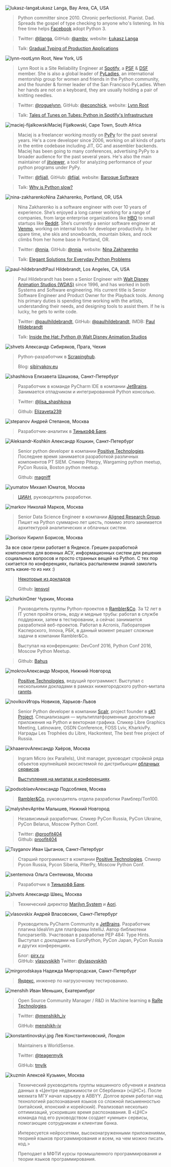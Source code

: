 <a name="Lukasz-Langa"></a>![lukasz-langa](/2017/img/speakers/2017/lukasz-langa.jpg)Łukasz Langa, Bay Area, CA, USA

> Python committer since 2010. Chronic perfectionist. Pianist. Dad. Spreads the gospel of type checking to anyone who's listening. In his free time helps [Facebook](https://www.facebook.com) adopt Python 3.

> Twitter: [@llanga](https://tgitwitter.com/llanga), GitHub: [@ambv](https://github.com/ambv), website: [Łukasz Langa](http://lukasz.langa.pl/)

> Talk: [Gradual Typing of Production Applications](/2017/program/content/Langa/)

<a name="Lynn-Root"></a>![lynn-root](/2017/img/speakers/2017/lynn-root.jpg)Lynn Root, New York, US

> Lynn Root is a Site Reliability Engineer at [Spotify](https://www.spotify.com), a [PSF](https://www.python.org/psf/) & [DSF](https://www.djangoproject.com/foundation/) member. She is also a global leader of [PyLadies](http://www.pyladies.com/), an international mentorship group for women and friends in the Python community, and the founder & former leader of the San Francisco PyLadies. When her hands are not on a keyboard, they are usually holding a pair of knitting needles.

> Twitter: [@roguelynn](https://twitter.com/roguelynn), GitHub: [@econchick](https://github.com/econchick), website: [Lynn Root](http://www.roguelynn.com/)

> Talk: [Tales of Tunes on Tubes: Python in Spotify's Infrastructure](/2017/program/content/root/)

<a name="Maciej-Fijalkowski"></a>![maciej-fijalkowski](/2017/img/speakers/2017/maciej-fijalkowski.jpg)Maciej Fijałkowski, Cape Town,  South Africa

> Maciej is a freelancer working mostly on [PyPy](http://pypy.org/) for the past several years. He's a core developer since 2006, working on all kinds of parts in the entire codebase including JIT, GC and assembler backends. Maciej has been going to many conferences, advertising PyPy to a broader audience for the past several years. He's also the main maintainer of [jitviewer](https://pypi.python.org/pypi/JitViewer), a tool for analyzing performance of your python programs under PyPy.

> Twitter: [@fijall](https://twitter.com/fijall), GitHub: [@fijal](https://github.com/fijal), website: [Baroque Software](http://baroquesoftware.com/)

> Talk: [Why is Python slow?](/2017/program/content/fijal/)

<a name="Nina-Zakharenko"></a>![nina-zakharenko](/2017/img/speakers/2017/nina-zakharenko.jpg)Nina Zakharenko, Portland, OR, USA

> Nina Zakharenko is a software engineer with over 10 years of experience. She’s enjoyed a long career working for a range of companies, from large enterprise organizations like [HBO](http://www.hbo.com/) to small startups like [Reddit](https://www.reddit.com/). She’s currently a senior software engineer at [Venmo](https://venmo.com/), working on internal tools for developer productivity. In her spare time, she skis and snowboards, mountain bikes, and rock climbs from her home base in Portland, OR.

> Twitter: [@nnja](https://twitter.com/nnja), GitHub: [@nnja](https://github.com/nnja), website: [Nina Zakharenko](http://nnja.io/)

> Talk: [Elegant Solutions for Everyday Python Problems](/2017/program/content/zakharenko/)

<a name="Paul-Hildebrandt"></a>![paul-hildebrandt](/2017/img/speakers/2017/paul-hildebrandt.jpg)Paul Hildebrandt, Los Angeles, CA, USA

> Paul Hildebrandt has been a Senior Engineer with [Walt Disney Animation Studios (WDAS)](https://www.disneyanimation.com/) since 1996, and has worked in both Systems and Software engineering. His current title is Senior Software Engineer and Product Owner for the Playback tools. Among his primary duties is spending time working with the artists, understanding their needs, and designing tools to assist them. If he is lucky, he gets to write code.

> Twitter: [@paulhildebrandt](https://twitter.com/paulhildebrandt), GitHub: [@paulhildebrandt](https://github.com/paulhildebrandt), IMDB: [Paul Hildebrandt](http://www.imdb.com/name/nm0383880/)

> Talk: [Inside the Hat: Python @ Walt Disney Animation Studios](/2017/program/content/Hildebrandt/)

<a name="shvets"></a>![shvets](/2017/img/speakers/2017/sibiryakov.jpg) Александр Сибиряков, Прага, Чехия

> Python-разработчик в [Scrapinghub](http://scrapinghub.com).
>
> Blog: [sibiryakov.eu](http://sibiryakov.eu)

<a name="shashkova"></a>![shashkova](https://img-fotki.yandex.ru/get/195637/121639917.113/0_193f84_31ec8a92_orig) Елизавета Шашкова, Санкт-Петербург

> Разработчик в команде PyCharm IDE в компании [JetBrains](https://www.jetbrains.com). Занимается отладчиком и интегрированной Python консолью.

> Twitter: [@lisa_shashkova](https://twitter.com/lisa_shashkova)

> Github: [Elizaveta239](https://github.com/Elizaveta239)

<a name="stepanov"></a>![stepanov](/2017/img/speakers/2017/a.stepanov12.jpg) Андрей Степанов, Москва

> Разработчик-аналитик в [Тинькофф Банк](https://www.tinkoff.ru).

<a name="Koshkin"></a>![Aleksandr-Koshkin](https://img-fotki.yandex.ru/get/26468/121639917.dc/0_14fa8c_a5babe04_orig) Александр Кошкин, Санкт-Петербург

> Senior python developer в компании [Positive Technologies](http://www.ptsecurity.com). Последнее время занимается разработкой различных компонентов PT SIEM. Спикер Piterpy, Wargaming python meetup, PyCon Russia, Boston python meetup.
>
> Github: [magniff](https://github.com/magniff)

<a name="yumatov"></a>![yumatov](https://img-fotki.yandex.ru/get/169995/121639917.113/0_1949e1_e652d2a1_orig) Михаил Юматов, Москва

> [ЦИАН](https://www.cian.ru), руководитель разработки.

<a name="markov"></a>![markov](/2017/img/speakers/2017/markov.jpg) Николай Марков, Москва

> Senior Data Science Engineer в компании [Aligned Research Group](http://alignedresearch.com). Пишет на Python суммарно лет шесть, помимо этого занимается архитектурой аналитических и облачных систем.

<a name="borisov"></a>![borisov](https://img-fotki.yandex.ru/get/112678/121639917.dc/0_14bbb5_71322ebf_orig) Кирилл Борисов, Москва
>
За все свои грехи работает в Яндексе. Грешен разработкой компонентов для военных АСУ, информационных систем для решения социальных вопросов и просто странных вещей на Python. С тех пор скитается по конференциях, пытаясь распылением знаний замолить хоть какие-то из них :)

>[Некоторые из докладов](http://lensvol.me/pages/talks.html)
>
> Github: [lensvol](https://github.com/lensvol/)

<a name="churkin"></a>![churkin](https://img-fotki.yandex.ru/get/58784/121639917.113/0_197b1d_4c537567_orig)Олег Чуркин, Москва

> Руководитель группы Python-проектов в [Rambler&Co](https://rambler-co.ru). За 12 лет в IT успел пройти огонь, воду и медные трубы: работал в службе поддержки, затем в тестировании, a сейчас занимается разработкой веб-проектов. Работал в Acronis, Лаборатория Касперского, Innova, РБК, в данный момент решает сложные задачи в компании Rambler&Co.

> Выступал на конференциях: DevConf 2016, Python Conf 2016, Moscow Python Meetup.

> Github: [Bahus](https://github.com/Bahus)


<a name="mokrov"></a>![mokrov](https://img-fotki.yandex.ru/get/98813/121639917.113/0_19742b_9d919691_orig)Александр Мокров, Нижний Новгород

> [Positive Technologies](http://www.ptsecurity.com), ведущий программист. Выступал с несколькими докладами в рамках нижегородского python-митапа [rannts](https://rannts.ru/speakers/).

<a name="novikov"></a>![novikov](https://img-fotki.yandex.ru/get/60881/121639917.113/0_1976de_3d45611_orig)Игорь Новиков, Харьков-Львов

> Senior Python developer в компании [Scalr](https://www.scalr.com/), project founder в [sK1 Project](https://sk1project.net/). Специализация — мультиплатформенные десктопные приложения на Python и векторная графика. Спикер Libre Graphics Meeting, Latinoware, OSDN Conference, FOSS Lviv, KharkivPy. Награды Les Trophées du Libre, Hackontest, The best free project of Russia.

<a name="khaaerov"></a>![khaaerov](/2017/img/speakers/2017/khaaerov.png)Александр Хаёров, Москва

> Ingram Micro (ex Parallels), Unit manager, руководит стройкой ряда объектов крупнейшей экосистемой по дистрибьюции [облачных сервисов](http://bit.ly/2qv9QA9).

> [Выступления на митапах и конференциях](http://bit.ly/2qvrIux).  

<a name="podsoblaev"></a>![podsoblaev](https://img-fotki.yandex.ru/get/104403/121639917.113/0_19879e_18a9864d_orig)Александр Подсобляев, Москва

> [Rambler&Co](https://rambler-co.ru), руководитель отдела разработки Рамблер/Топ100.

<a name="malyshev"></a>![malyshev](https://img-fotki.yandex.ru/get/233354/121639917.112/0_193e63_e5135d1a_orig)Артём Малышев, Нижний Новгород

> Независимый разработчик. Спикер PyCon Russia, PyCon Ukraine, PyCon Belarus, Moscow Python Conf.

> Twitter: [@proofit404]( https://twitter.com/proofit404)  
> Github: [proofit404](https://github.com/proofit404/)

<a name="Tsyganov"></a>![Tsyganov](https://img-fotki.yandex.ru/get/52127/121639917.dc/0_14ff24_5646b492_orig) Иван Цыганов, Санкт-Петербург

> Старший программист в компании [Positive Technologies](http://www.ptsecurity.ru). Спикер Pycon Russia, Pycon Siberia, PiterPy, Moscow Python Conf.

<a name="sentemova"></a>![sentemova](https://img-fotki.yandex.ru/get/3210/121639917.113/0_197457_1b6640cc_orig) Ольга Сентемова, Москва
>
> Разработчик в [Тинькофф Банк](https://www.tinkoff.ru).

<a name="shvets"></a>![shvets](/2017/img/speakers/2017/shvets.jpg) Александр Швец, Москва
>
> Технический директор [Marilyn System](https://mymarilyn.ru) и [Aori](https://aori.ru).

<a name="vlasovskix"></a>![vlasovskix](/2017/img/speakers/2017/vlasovskih.JPG) Андрей Власовских, Санкт-Петербург
>
> Руководитель PyCharm Community в [JetBrains](https://www.jetbrains.com). Разработчик плагина IdeaVim для платформы IntelliJ. Автор библиотеки funcparserlib. Участвовал в разработке PEP 484: Type Hints. Выступал с докладами на EuroPython, PyCon Japan, PyCon Russia и других конференциях.
>
> Блог: [pirx.ru](http://pirx.ru/)  
> GitHub: [vlasovskikh](https://github.com/vlasovskikh)
> Twitter: [@vlasovskikh](https://twitter.com/vlasovskikh)  

<a name="mirgorodskaya"></a>![mirgorodskaya](/2017/img/speakers/2017/mirgorodskaya.jpg) Надежда Миргородская, Санкт-Петербург
>
> [Яндекс](https://www.yandex.ru), инженер по нагрузочному тестированию.

<a name="menshih"></a>![menshih](/2017/img/speakers/2017/menshih.jpg) Иван Меньших, Екатеринбург
>
> Open Source Community Manager / R&D in Machine learning в [RaRe Technologies](https://rare-technologies.com/).

> Twitter: [@menshikh_iv](https://twitter.com/menshikh_iv) 
>
> GitHub: [menshikh-iv](https://github.com/menshikh-iv)

<a name="konstantinovskyi.jpg"></a>![konstantinovskyi.jpg](/2017/img/speakers/2017/konstantinovskyi.jpg) Лев Константиновский, Лондон
>
> Maintainers в WorldSense.
>
> Twitter: [@teagermylk](https://twitter.com/teagermylk) 
>
> GitHub: [tmylk](https://github.com/tmylk)

<a name="kuzmin"></a>![kuzmin](/2017/img/speakers/2017/kuzmin2.jpg) Алексей Кузьмин, Москва
>
> Технический руководитель группы машинного обучения и анализа данных в «Центре недвижимости от Сбербанка» («ЦНС»). После мехмата МГУ начал карьеру в ABBYY. Долгое время работал над технологией распознавания языков со сложной письменностью (китайский, японский и корейский). Реализовал несколько оптимизаций, ускоривших время распознавания. В «ЦНС» команда под его руководством создает «умные» сервисы, помогающие сотрудникам и клиентам банка.
> 
> Интересуется нейросетями, высоконагруженными приложениями, теорией языков программирования и всем, на чем можно писать код.> 
> 
> Преподает в МФТИ курсы промышленного программирования и теории языков программирования.
